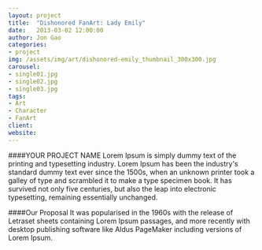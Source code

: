 ```yaml
---
layout: project
title:  "Dishonored FanArt: Lady Emily"
date:   2013-03-02 12:00:00
author: Jon Gao
categories:
- project
img: /assets/img/art/dishonored-emily_thumbnail_300x300.jpg
carousel:
- single01.jpg
- single02.jpg
- single03.jpg
tags:
- Art
- Character
- FanArt
client: 
website: 
---
```

####YOUR PROJECT NAME
Lorem Ipsum is simply dummy text of the printing and typesetting industry. Lorem Ipsum has been the industry's standard dummy text ever since the 1500s, when an unknown printer took a galley of type and scrambled it to make a type specimen book. It has survived not only five centuries, but also the leap into electronic typesetting, remaining essentially unchanged.

####Our Proposal
It was popularised in the 1960s with the release of Letraset sheets containing Lorem Ipsum passages, and more recently with desktop publishing software like Aldus PageMaker including versions of Lorem Ipsum.
